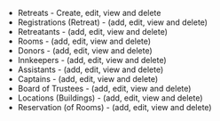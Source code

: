 - Retreats - Create, edit, view and delete
- Registrations (Retreat) - (add, edit, view and delete) 
- Retreatants - (add, edit, view and delete)
- Rooms - (add, edit, view and delete) 
- Donors - (add, edit, view and delete)
- Innkeepers - (add, edit, view and delete)
- Assistants - (add, edit, view and delete)
- Captains - (add, edit, view and delete)
- Board of Trustees - (add, edit, view and delete)
- Locations (Buildings) - (add, edit, view and delete)
- Reservation (of Rooms) - (add, edit, view and delete)
